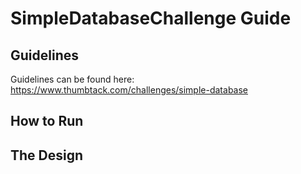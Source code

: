 # SimpleDatabaseChallenge Guide

## Guidelines
Guidelines can be found here: https://www.thumbtack.com/challenges/simple-database

## How to Run

## The Design
